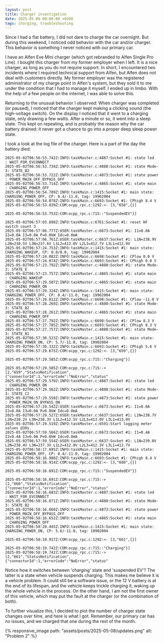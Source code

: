 ```yaml
---
layout: post
title: Charger investigation
date: 2025-05-08 00:00:00 +0200
tags: charging, troubleshooting
---
```

Since I had a flat battery, I did not dare to charge the car overnight. But
during this weekend, I noticed odd behavior with the car and/or charger. This
behavior is something I never noticed with our primary car.

I have an Alfen Eve Mini charger (which got rebranded to Alfen Single Pro
Line). I bought this charger from my former employer when I left. It is a nice
charger, as long as you do not require support. In short, I encountered two
incidents where I required technical support from Alfen, but Alfen does not
deal with customers directly. My former employer was the registered
administrator of my charge point in Alfen's system, but they sold it to me
under the condition that I had to manage it myself. I ended up in limbo. With
the help of a few people on the internet, I was able to solve this.

Returning to the unusual behavior I observed: When charger was completed (or
paused), I noticed that the charger kept making a clicking sound (the
high-voltage switch). On the display I noticed that it went to a charging
state, only drawing a few watts. After a minute or so, it went into a sleep
state. This kept on repeating, and is probably the reason why the car battery
drained: it never got a chance to go into a proper deep sleep power state.

I took a look at the log file of the charger. Here is a part of the day the
battery died:

```
2025-05-02T06:56:53.742Z:INFO:taskMaster.c:4887:Socket #1: state led   : WAIT_FOR_EVCONNECT
2025-05-02T06:56:53.734Z:INFO:taskMaster.c:4880:Socket #1: state Mode-3: STATE_B2
2025-05-02T06:56:53.722Z:INFO:taskMaster.c:4873:Socket #1: state power : POWER_MAIN_OFF_BYPASS_OFF
2025-05-02T06:56:53.714Z:INFO:taskMaster.c:4865:Socket #1: state main  : CHARGING_POWER_OFF
2025-05-02T06:56:54.789Z:INFO:taskMain.c:1415:Socket #1: main state: CHARGING_POWER_OFF, CP: 8.4/-11.0, tag: 19902004
2025-05-02T06:56:54.078Z:INFO:taskMain.c:6693:Socket #1: CPhigh 8.4 V
2025-05-02T06:56:53.839Z:COM:ocpp_rpc.c:1292:<- [3,"658",{}]

2025-05-02T06:56:53.753Z:COM:ocpp_rpc.c:715::"SuspendedEV"}]

2025-05-02T06:57:03.898Z:INFO:taskMain.c:6761:Socket #1: reset HF switch count 3
2025-05-02T06:57:06.777Z:USER:taskMaster.c:6673:Socket #1: I1=0.0A I2=0.0A I3=0.0A P=0.0kW Idc=0.0mA
2025-05-02T06:57:06.761Z:USER:taskMaster.c:6637:Socket #1: L1N=238.9V L2N=238.5V L3N=237.6V L1L2=413.0V L2L3=412.7V L3L1=412.9V
2025-05-02T06:57:24.753Z:INFO:taskMain.c:1415:Socket #1: main state: CHARGING_WAKEUP, CP: 0.0/0.0, tag: 19902004
2025-05-02T06:57:24.082Z:INFO:taskMain.c:6698:Socket #1: CPlow 0.0 V
2025-05-02T06:57:24.074Z:INFO:taskMain.c:6693:Socket #1: CPhigh 0.0 V
2025-05-02T06:57:23.792Z:INFO:taskMaster.c:4880:Socket #1: state Mode-3: STATE_E
2025-05-02T06:57:23.757Z:INFO:taskMaster.c:4865:Socket #1: state main  : CHARGING_WAKEUP
2025-05-02T06:57:29.507Z:INFO:taskMaster.c:4865:Socket #1: state main  : CHARGING_POWER_ON
2025-05-02T06:57:29.324Z:INFO:taskMain.c:1415:Socket #1: main state: CHARGING_POWER_OFF, CP: 8.4/-11.0, tag: 19902004
2025-05-02T06:57:28.812Z:INFO:taskMain.c:6698:Socket #1: CPlow -11.0 V
2025-05-02T06:57:28.269Z:INFO:taskMaster.c:4880:Socket #1: state Mode-3: STATE_B2
2025-05-02T06:57:28.261Z:INFO:taskMaster.c:4865:Socket #1: state main  : CHARGING_POWER_OFF
2025-05-02T06:57:27.792Z:INFO:taskMain.c:6698:Socket #1: CPlow 8.3 V
2025-05-02T06:57:27.785Z:INFO:taskMain.c:6693:Socket #1: CPhigh 8.3 V
2025-05-02T06:57:27.757Z:INFO:taskMaster.c:4880:Socket #1: state Mode-3: STATE_B1
2025-05-02T06:57:30.523Z:INFO:taskMain.c:1415:Socket #1: main state: CHARGING_POWER_ON, CP: 5.7/-11.0, tag: 19902004
2025-05-02T06:57:30.332Z:INFO:taskMain.c:6693:Socket #1: CPhigh 5.6 V
2025-05-02T06:57:29.675Z:COM:ocpp_rpc.c:1292:<- [3,"659",{}]

2025-05-02T06:57:29.585Z:COM:ocpp_rpc.c:715::"Charging"}]

2025-05-02T06:57:29.585Z:COM:ocpp_rpc.c:715:-> [2,"659","StatusNotification",{"connectorId":1,"errorCode":"NoError","status"
2025-05-02T06:57:29.570Z:INFO:taskMaster.c:4887:Socket #1: state led   : CHARGING_POWER_ON
2025-05-02T06:57:29.562Z:INFO:taskMaster.c:4880:Socket #1: state Mode-3: STATE_C2
2025-05-02T06:57:29.550Z:INFO:taskMaster.c:4873:Socket #1: state power : POWER_MAIN_ON_BYPASS_ON
2025-05-02T06:57:29.542Z:USER:taskMaster.c:6673:Socket #1: I1=0.0A I2=0.0A I3=0.0A P=0.0kW Idc=0.0mA
2025-05-02T06:57:29.527Z:USER:taskMaster.c:6637:Socket #1: L1N=238.7V L2N=238.2V L3N=238.3V L1L2=412.5V L2L3=413.0V L3L1=413.0V
2025-05-02T06:57:29.519Z:INFO:taskMaster.c:6591:Start logging meter values @30s.
2025-05-02T06:57:59.566Z:USER:taskMaster.c:6673:Socket #1: I1=0.4A I2=0.4A I3=0.0A P=0.0kW Idc=0.0mA
2025-05-02T06:57:59.554Z:USER:taskMaster.c:6637:Socket #1: L1N=239.0V L2N=238.4V L3N=237.3V L1L2=412.8V L2L3=412.3V L3L1=412.7V
2025-05-02T06:58:17.695Z:INFO:taskMain.c:1415:Socket #1: main state: CHARGING_POWER_OFF, CP: 8.4/-11.0, tag: 19902004
2025-05-02T06:58:16.980Z:INFO:taskMain.c:6693:Socket #1: CPhigh 8.4 V
2025-05-02T06:58:16.914Z:COM:ocpp_rpc.c:1292:<- [3,"660",{}]

2025-05-02T06:58:16.691Z:COM:ocpp_rpc.c:715::"SuspendedEV"}]

2025-05-02T06:58:16.691Z:COM:ocpp_rpc.c:715:-> [2,"660","StatusNotification",{"connectorId":1,"errorCode":"NoError","status"
2025-05-02T06:58:16.683Z:INFO:taskMaster.c:4887:Socket #1: state led   : WAIT_FOR_EVCONNECT
2025-05-02T06:58:16.671Z:INFO:taskMaster.c:4880:Socket #1: state Mode-3: STATE_B2
2025-05-02T06:58:16.660Z:INFO:taskMaster.c:4873:Socket #1: state power : POWER_MAIN_OFF_BYPASS_OFF
2025-05-02T06:58:16.652Z:INFO:taskMaster.c:4865:Socket #1: state main  : CHARGING_POWER_OFF
2025-05-02T06:58:20.445Z:INFO:taskMain.c:1415:Socket #1: main state: CHARGING_POWER_ON, CP: 5.6/-11.0, tag: 19902004

2025-05-02T06:58:19.917Z:COM:ocpp_rpc.c:1292:<- [3,"661",{}]

2025-05-02T06:58:19.742Z:COM:ocpp_rpc.c:715::"Charging"}]
2025-05-02T06:58:19.742Z:COM:ocpp_rpc.c:715:-> [2,"661","StatusNotification",{"connectorId":1,"errorCode":"NoError","status"
```

Notice how it switches between 'charging' state and 'suspended EV'? The latter
is a state when vehicle suspends charging. This makes me believe it is a
vehicle problem. It could still be a software issue, or the 12 V battery is at
the end of its lifespan, and the vehicle keeps trickle charging it, waking up
the whole vehicle in the process. On the other hand, I am not the first owner
of this vehicle, which may put the fault at the charger (or the combination of
both).

To further visualize this, I decided to plot the number of charger state
changes over time, and here is what I got. Remember, our primary car has no
issues, and we charged that one during the rest of the month.

{% responsive_image path: "assets/posts/2025-05-08/updates.png" alt: "Problem 2" %}
